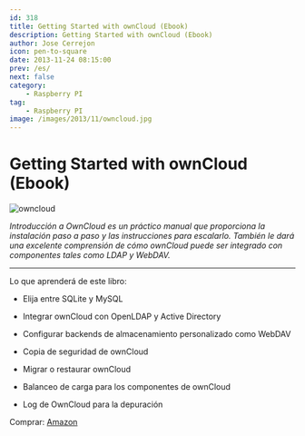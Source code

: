 ```yaml
---
id: 318
title: Getting Started with ownCloud (Ebook)
description: Getting Started with ownCloud (Ebook)
author: Jose Cerrejon
icon: pen-to-square
date: 2013-11-24 08:15:00
prev: /es/
next: false
category:
    - Raspberry PI
tag:
    - Raspberry PI
image: /images/2013/11/owncloud.jpg
---
```


# Getting Started with ownCloud (Ebook)

![owncloud](/images/2013/11/owncloud.jpg)

_Introducción a OwnCloud es un práctico manual que proporciona la instalación paso a paso y las instrucciones para escalarlo. También le dará una excelente comprensión de cómo ownCloud puede ser integrado con componentes tales como LDAP y WebDAV._

---

Lo que aprenderá de este libro:

-   Elija entre SQLite y MySQL

-   Integrar ownCloud con OpenLDAP y Active Directory

-   Configurar backends de almacenamiento personalizado como WebDAV

-   Copia de seguridad de ownCloud

-   Migrar o restaurar ownCloud

-   Balanceo de carga para los componentes de ownCloud

-   Log de OwnCloud para la depuración

Comprar: [Amazon](https://www.amazon.com/gp/reader/1782168257/?tag=ebookad-20)
